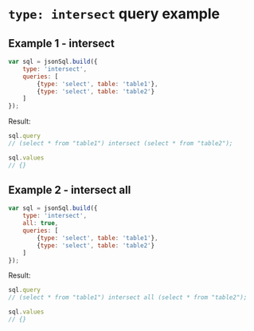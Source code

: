 # `type: intersect` query example

## Example 1 - intersect

``` js
var sql = jsonSql.build({
    type: 'intersect',
    queries: [
        {type: 'select', table: 'table1'},
        {type: 'select', table: 'table2'}
    ]
});
```

Result:

``` js
sql.query
// (select * from "table1") intersect (select * from "table2");

sql.values
// {}
```

## Example 2 - intersect all

``` js
var sql = jsonSql.build({
    type: 'intersect',
    all: true,
    queries: [
        {type: 'select', table: 'table1'},
        {type: 'select', table: 'table2'}
    ]
});
```

Result:

``` js
sql.query
// (select * from "table1") intersect all (select * from "table2");

sql.values
// {}
```
